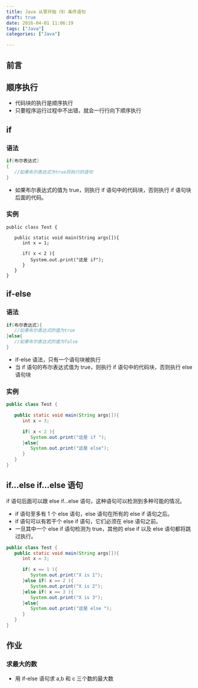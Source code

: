 ```yaml
---
title: Java 从零开始（9）条件语句
draft: true
date: 2016-04-01 11:06:19
tags: ["Java"]
categories: ["Java"]

---
```


## 前言

## 顺序执行

- 代码块的执行是顺序执行
- 只要程序运行过程中不出错，就会一行行向下顺序执行

## if

### 语法

```Java
if(布尔表达式)
{
   //如果布尔表达式为true将执行的语句
}
```

- 如果布尔表达式的值为 true，则执行 if 语句中的代码块，否则执行 if 语句块后面的代码。

### 实例

```
public class Test {

   public static void main(String args[]){
      int x = 1;

      if( x < 2 ){
         System.out.print("这是 if");
      }
   }
}
```

## if-else

### 语法

```Java
if(布尔表达式){
   //如果布尔表达式的值为true
}else{
   //如果布尔表达式的值为false
}
```

- if-else 语法，只有一个语句块被执行
- 当 if 语句的布尔表达式值为 true，则执行 if 语句中的代码块，否则执行 else 语句块

### 实例

```Java
public class Test {

   public static void main(String args[]){
      int x = 3;

      if( x < 2 ){
         System.out.print("这是 if ");
      }else{
         System.out.print("这是 else");
      }
   }
}
```

## if...else if...else 语句

if 语句后面可以跟 else if…else 语句，这种语句可以检测到多种可能的情况。

- if 语句至多有 1 个 else 语句，else 语句在所有的 else if 语句之后。
- if 语句可以有若干个 else if 语句，它们必须在 else 语句之前。
- 一旦其中一个 else if 语句检测为 true，其他的 else if 以及 else 语句都将跳过执行。

```Java
public class Test {
   public static void main(String args[]){
      int x = 3;

      if( x == 1 ){
         System.out.print("X is 1");
      }else if( x == 2 ){
         System.out.print("X is 2");
      }else if( x == 3 ){
         System.out.print("X is 3");
      }else{
         System.out.print("这是 else ");
      }
   }
}
```

## 作业

### 求最大的数

- 用 if-else 语句求 a,b 和 c 三个数的最大数
